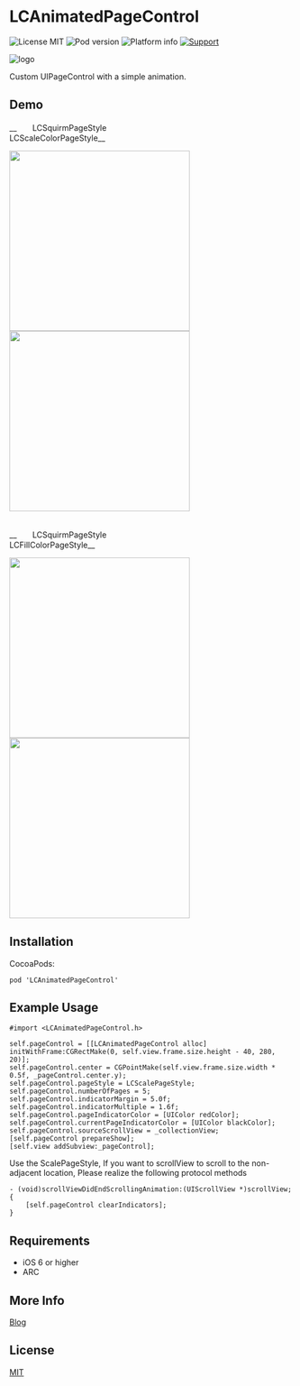 # LCAnimatedPageControl

![License MIT](https://img.shields.io/dub/l/vibe-d.svg)
![Pod version](http://img.shields.io/cocoapods/v/LCAnimatedPageControl.svg?style=flat)
![Platform info](http://img.shields.io/cocoapods/p/LCAnimatedPageControl.svg?style=flat)
[![Support](https://img.shields.io/badge/support-iOS%206%2B%20-blue.svg?style=flat)](https://www.apple.com/nl/ios/)

![logo](logo.png)

Custom UIPageControl with a simple animation.

## Demo

 __　　LCSquirmPageStyle　　　　　　　　　　　　　LCScaleColorPageStyle__

<img src="https://raw.github.com/bawn/LCAnimatedPageControl/master/demo1.gif" width="320">
<img src="https://raw.github.com/bawn/LCAnimatedPageControl/master/demo2.gif" width="320">
<br/> <br/>

 __　　LCSquirmPageStyle　　　　　　　　　　　　　LCFillColorPageStyle__
 
<img src="https://raw.github.com/bawn/LCAnimatedPageControl/master/demo3.gif" width="320">
<img src="https://raw.github.com/bawn/LCAnimatedPageControl/master/demo4.gif" width="320">

## Installation

CocoaPods:
```
pod 'LCAnimatedPageControl'
```

## Example Usage
```
#import <LCAnimatedPageControl.h>
```
```
self.pageControl = [[LCAnimatedPageControl alloc] initWithFrame:CGRectMake(0, self.view.frame.size.height - 40, 280, 20)];
self.pageControl.center = CGPointMake(self.view.frame.size.width * 0.5f, _pageControl.center.y);
self.pageControl.pageStyle = LCScalePageStyle;
self.pageControl.numberOfPages = 5;
self.pageControl.indicatorMargin = 5.0f;
self.pageControl.indicatorMultiple = 1.6f;
self.pageControl.pageIndicatorColor = [UIColor redColor];
self.pageControl.currentPageIndicatorColor = [UIColor blackColor];
self.pageControl.sourceScrollView = _collectionView;
[self.pageControl prepareShow];
[self.view addSubview:_pageControl];
```

Use the ScalePageStyle, If you want to scrollView to scroll to the non-adjacent location, Please realize the following protocol methods

```
- (void)scrollViewDidEndScrollingAnimation:(UIScrollView *)scrollView;{
    [self.pageControl clearIndicators];
}
```

## Requirements
* iOS 6 or higher
* ARC

## More Info
[Blog](http://bawn.github.io/ios/uipagecontrol/2015/06/16/LCAnimatedPageControl.html)

## License

[MIT](http://mit-license.org/)

